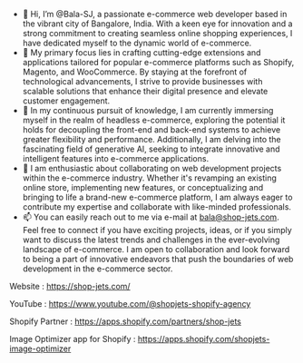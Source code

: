 - 👋 Hi, I’m @Bala-SJ, a passionate e-commerce web developer based in the vibrant city of Bangalore, India. With a keen eye for innovation and a strong commitment to creating seamless online shopping experiences, I have dedicated myself to the dynamic world of e-commerce.
- 👀 My primary focus lies in crafting cutting-edge extensions and applications tailored for popular e-commerce platforms such as Shopify, Magento, and WooCommerce. By staying at the forefront of technological advancements, I strive to provide businesses with scalable solutions that enhance their digital presence and elevate customer engagement.
- 🌱 In my continuous pursuit of knowledge, I am currently immersing myself in the realm of headless e-commerce, exploring the potential it holds for decoupling the front-end and back-end systems to achieve greater flexibility and performance. Additionally, I am delving into the fascinating field of generative AI, seeking to integrate innovative and intelligent features into e-commerce applications.
- 💞️ I am enthusiastic about collaborating on web development projects within the e-commerce industry. Whether it's revamping an existing online store, implementing new features, or conceptualizing and bringing to life a brand-new e-commerce platform, I am always eager to contribute my expertise and collaborate with like-minded professionals.
- 📫 You can easily reach out to me via e-mail at bala@shop-jets.com. Feel free to connect if you have exciting projects, ideas, or if you simply want to discuss the latest trends and challenges in the ever-evolving landscape of e-commerce. I am open to collaboration and look forward to being a part of innovative endeavors that push the boundaries of web development in the e-commerce sector.

Website : https://shop-jets.com/

YouTube : https://www.youtube.com/@shopjets-shopify-agency

Shopify Partner : https://apps.shopify.com/partners/shop-jets

Image Optimizer app for Shopify : https://apps.shopify.com/shopjets-image-optimizer

<!---
Bala-SJ/Bala-SJ is a ✨ special ✨ repository because its `README.md` (this file) appears on your GitHub profile.
You can click the Preview link to take a look at your changes.
--->
